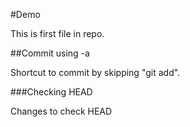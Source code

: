 #Demo

This is first file in repo.

##Commit using -a

Shortcut to commit by skipping "git add".

###Checking HEAD

Changes to check HEAD